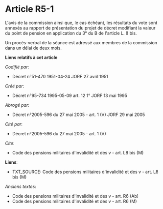 # Article R5-1

L'avis de la commission ainsi que, le cas échéant, les résultats du vote sont annexés au rapport de présentation du projet de
décret modifiant la valeur du point de pension en application du 3° du B de l'article L. 8 bis.

Un procès-verbal de la séance est adressé aux membres de la commission dans un délai de deux mois.

**Liens relatifs à cet article**

_Codifié par_:

  - Décret n°51-470 1951-04-24 JORF 27 avril 1951

_Créé par_:

  - Décret n°95-734 1995-05-09 art. 12 1° JORF 13 mai 1995

_Abrogé par_:

  - Décret n°2005-596 du 27 mai 2005 - art. 1 (V) JORF 29 mai 2005

_Cité par_:

  - Décret n°2005-596 du 27 mai 2005 - art. 1 (V)

_Cite_:

  - Code des pensions militaires d'invalidité et des v - art. L8 bis (M)

**Liens**:

  - TXT_SOURCE: Code des pensions militaires d'invalidité et des v - art. L8 bis (M)

_Anciens textes_:

  - Code des pensions militaires d'invalidité et des v - art. R6 (Ab)
  - Code des pensions militaires d'invalidité et des v - art. R6 (M)
